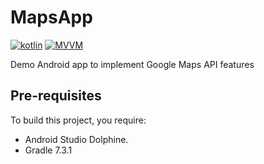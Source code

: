 # MapsApp
[![kotlin](https://img.shields.io/badge/Kotlin-1.7.xx-blue)](https://kotlinlang.org/) [![MVVM ](https://img.shields.io/badge/Architecture-MVVM-brightgreen)](http://hannesdorfmann.com/android/mosby3-mvi-1)

Demo Android app to implement Google Maps API features

## Pre-requisites
To build this project, you require:
* Android Studio Dolphine.
* Gradle 7.3.1